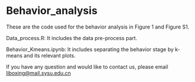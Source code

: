 # Behavior_analysis

These are the code used for the behavior analysis in Figure 1 and Figure S1. 

Data_process.R: It includes the data pre-process part.

Behavior_Kmeans.ipynb: It includes separating the behavior stage by k-means and its relevant plots. 

If you have any question and would like to contact us, please email liboxing@mail.sysu.edu.cn
